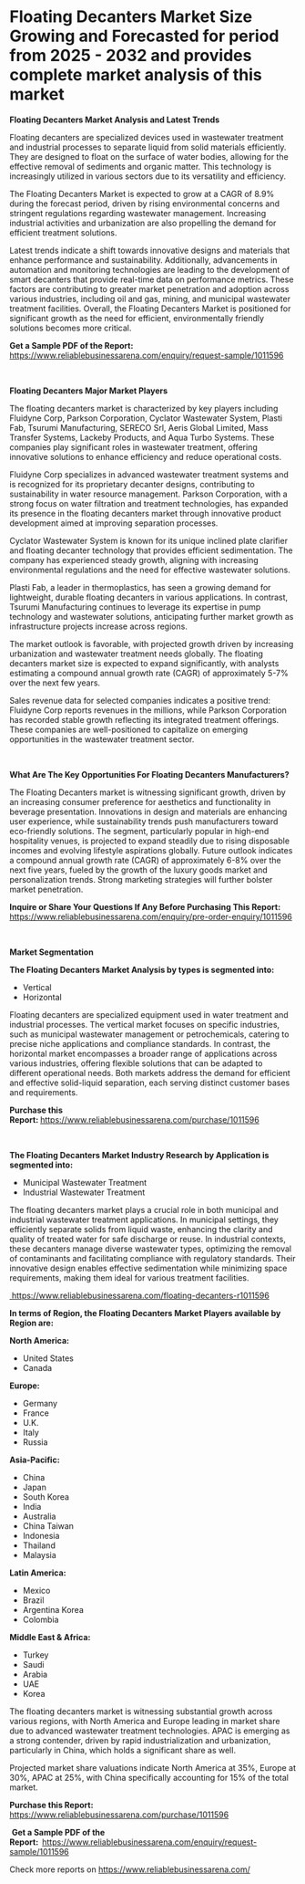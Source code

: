 <p><h1>Floating Decanters Market Size Growing and Forecasted for period from 2025 - 2032 and provides complete market analysis of this market</h1></p><p><strong>Floating Decanters Market Analysis and Latest Trends</strong></p>
<p><p>Floating decanters are specialized devices used in wastewater treatment and industrial processes to separate liquid from solid materials efficiently. They are designed to float on the surface of water bodies, allowing for the effective removal of sediments and organic matter. This technology is increasingly utilized in various sectors due to its versatility and efficiency.</p><p>The Floating Decanters Market is expected to grow at a CAGR of 8.9% during the forecast period, driven by rising environmental concerns and stringent regulations regarding wastewater management. Increasing industrial activities and urbanization are also propelling the demand for efficient treatment solutions. </p><p>Latest trends indicate a shift towards innovative designs and materials that enhance performance and sustainability. Additionally, advancements in automation and monitoring technologies are leading to the development of smart decanters that provide real-time data on performance metrics. These factors are contributing to greater market penetration and adoption across various industries, including oil and gas, mining, and municipal wastewater treatment facilities. Overall, the Floating Decanters Market is positioned for significant growth as the need for efficient, environmentally friendly solutions becomes more critical.</p></p>
<p><strong>Get a Sample PDF of the Report:&nbsp;</strong> <a href="https://www.reliablebusinessarena.com/enquiry/request-sample/1011596?utm_campaign=2138&utm_medium=2&utm_source=Github&utm_content=ia&utm_term=23022025&utm_id=floating-decanters">https://www.reliablebusinessarena.com/enquiry/request-sample/1011596</a></p>
<p>&nbsp;</p>
<p><strong>Floating Decanters Major Market Players</strong></p>
<p><p>The floating decanters market is characterized by key players including Fluidyne Corp, Parkson Corporation, Cyclator Wastewater System, Plasti Fab, Tsurumi Manufacturing, SERECO Srl, Aeris Global Limited, Mass Transfer Systems, Lackeby Products, and Aqua Turbo Systems. These companies play significant roles in wastewater treatment, offering innovative solutions to enhance efficiency and reduce operational costs.</p><p>Fluidyne Corp specializes in advanced wastewater treatment systems and is recognized for its proprietary decanter designs, contributing to sustainability in water resource management. Parkson Corporation, with a strong focus on water filtration and treatment technologies, has expanded its presence in the floating decanters market through innovative product development aimed at improving separation processes.</p><p>Cyclator Wastewater System is known for its unique inclined plate clarifier and floating decanter technology that provides efficient sedimentation. The company has experienced steady growth, aligning with increasing environmental regulations and the need for effective wastewater solutions.</p><p>Plasti Fab, a leader in thermoplastics, has seen a growing demand for lightweight, durable floating decanters in various applications. In contrast, Tsurumi Manufacturing continues to leverage its expertise in pump technology and wastewater solutions, anticipating further market growth as infrastructure projects increase across regions.</p><p>The market outlook is favorable, with projected growth driven by increasing urbanization and wastewater treatment needs globally. The floating decanters market size is expected to expand significantly, with analysts estimating a compound annual growth rate (CAGR) of approximately 5-7% over the next few years.</p><p>Sales revenue data for selected companies indicates a positive trend: Fluidyne Corp reports revenues in the millions, while Parkson Corporation has recorded stable growth reflecting its integrated treatment offerings. These companies are well-positioned to capitalize on emerging opportunities in the wastewater treatment sector.</p></p>
<p>&nbsp;</p>
<p><strong>What Are The Key Opportunities For Floating Decanters Manufacturers?</strong></p>
<p><p>The Floating Decanters market is witnessing significant growth, driven by an increasing consumer preference for aesthetics and functionality in beverage presentation. Innovations in design and materials are enhancing user experience, while sustainability trends push manufacturers toward eco-friendly solutions. The segment, particularly popular in high-end hospitality venues, is projected to expand steadily due to rising disposable incomes and evolving lifestyle aspirations globally. Future outlook indicates a compound annual growth rate (CAGR) of approximately 6-8% over the next five years, fueled by the growth of the luxury goods market and personalization trends. Strong marketing strategies will further bolster market penetration.</p></p>
<p><strong>Inquire or Share Your Questions If Any Before Purchasing This Report:</strong> <a href="https://www.reliablebusinessarena.com/enquiry/pre-order-enquiry/1011596?utm_campaign=2138&utm_medium=2&utm_source=Github&utm_content=ia&utm_term=23022025&utm_id=floating-decanters">https://www.reliablebusinessarena.com/enquiry/pre-order-enquiry/1011596</a></p>
<p>&nbsp;</p>
<p><strong>Market Segmentation</strong></p>
<p><strong>The Floating Decanters Market Analysis by types is segmented into:</strong></p>
<p><ul><li>Vertical</li><li>Horizontal</li></ul></p>
<p><p>Floating decanters are specialized equipment used in water treatment and industrial processes. The vertical market focuses on specific industries, such as municipal wastewater management or petrochemicals, catering to precise niche applications and compliance standards. In contrast, the horizontal market encompasses a broader range of applications across various industries, offering flexible solutions that can be adapted to different operational needs. Both markets address the demand for efficient and effective solid-liquid separation, each serving distinct customer bases and requirements.</p></p>
<p><strong>Purchase this Report:&nbsp;</strong><a href="https://www.reliablebusinessarena.com/purchase/1011596?utm_campaign=2138&utm_medium=2&utm_source=Github&utm_content=ia&utm_term=23022025&utm_id=floating-decanters">https://www.reliablebusinessarena.com/purchase/1011596</a></p>
<p>&nbsp;</p>
<p><strong>The Floating Decanters Market Industry Research by Application is segmented into:</strong></p>
<p><ul><li>Municipal Wastewater Treatment</li><li>Industrial Wastewater Treatment</li></ul></p>
<p><p>The floating decanters market plays a crucial role in both municipal and industrial wastewater treatment applications. In municipal settings, they efficiently separate solids from liquid waste, enhancing the clarity and quality of treated water for safe discharge or reuse. In industrial contexts, these decanters manage diverse wastewater types, optimizing the removal of contaminants and facilitating compliance with regulatory standards. Their innovative design enables effective sedimentation while minimizing space requirements, making them ideal for various treatment facilities.</p></p>
<p><a href="https://www.reliablebusinessarena.com/floating-decanters-r1011596?utm_campaign=2138&utm_medium=2&utm_source=Github&utm_content=ia&utm_term=23022025&utm_id=floating-decanters">&nbsp;https://www.reliablebusinessarena.com/floating-decanters-r1011596</a></p>
<p><strong>In terms of Region, the Floating Decanters Market Players available by Region are:</strong></p>
<p>
    <p> <strong> North America: </strong>
        <ul>
            <li>United States</li>
            <li>Canada</li>
        </ul>
        </p> 
    <p> <strong> Europe: </strong>
        <ul>
            <li>Germany</li>
            <li>France</li>
            <li>U.K.</li>
            <li>Italy</li>
            <li>Russia</li>
        </ul>
        </p> 
    <p> <strong> Asia-Pacific: </strong>
        <ul>
            <li>China</li>
            <li>Japan</li>
            <li>South Korea</li>
            <li>India</li>
            <li>Australia</li>
            <li>China Taiwan</li>
            <li>Indonesia</li>
            <li>Thailand</li>
            <li>Malaysia</li>
        </ul>
        </p> 
    <p> <strong> Latin America: </strong>
        <ul>
            <li>Mexico</li>
            <li>Brazil</li>
            <li>Argentina Korea</li>
            <li>Colombia</li>
        </ul>
        </p> 
    <p> <strong> Middle East & Africa: </strong>
        <ul>
            <li>Turkey</li>
            <li>Saudi</li>
            <li>Arabia</li>
            <li>UAE</li>
            <li>Korea</li>
        </ul>
    </p>
    </p>
<p><p>The floating decanters market is witnessing substantial growth across various regions, with North America and Europe leading in market share due to advanced wastewater treatment technologies. APAC is emerging as a strong contender, driven by rapid industrialization and urbanization, particularly in China, which holds a significant share as well. </p><p>Projected market share valuations indicate North America at 35%, Europe at 30%, APAC at 25%, with China specifically accounting for 15% of the total market.</p></p>
<p><strong>Purchase this Report: </strong><a href="https://www.reliablebusinessarena.com/purchase/1011596?utm_campaign=2138&utm_medium=2&utm_source=Github&utm_content=ia&utm_term=23022025&utm_id=floating-decanters">https://www.reliablebusinessarena.com/purchase/1011596</a></p>
<p>&nbsp;<strong>Get a Sample PDF of the Report:&nbsp;&nbsp;</strong><a href="https://www.reliablebusinessarena.com/enquiry/request-sample/1011596?utm_campaign=2138&utm_medium=2&utm_source=Github&utm_content=ia&utm_term=23022025&utm_id=floating-decanters">https://www.reliablebusinessarena.com/enquiry/request-sample/1011596</a></p>
<p><strong></strong></p>
<p>Check more reports on <a href="https://www.reliablebusinessarena.com/?utm_campaign=2138&utm_medium=2&utm_source=Github&utm_content=ia&utm_term=23022025&utm_id=floating-decanters">https://www.reliablebusinessarena.com/</a></p>
